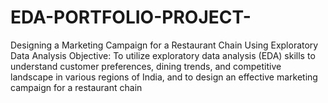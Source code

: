 # EDA-PORTFOLIO-PROJECT-
Designing a Marketing Campaign for a Restaurant Chain Using Exploratory Data Analysis 
Objective: To utilize exploratory data analysis (EDA) skills to understand customer preferences, dining trends, and competitive landscape in various regions of India, and to design an effective marketing campaign for a restaurant chain

